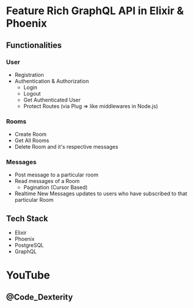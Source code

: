 # Feature Rich GraphQL API in Elixir & Phoenix

## Functionalities

### User
  - Registration
  - Authentication & Authorization
    - Login
    - Logout
    - Get Authenticated User
    - Protect Routes (via Plug => like middlewares in Node.js)
  
### Rooms
  - Create Room
  - Get All Rooms
  - Delete Room and it's respective messages

### Messages
  - Post message to a particular room
  - Read messages of a Room
    - Pagination (Cursor Based)
  - Realtime New Messages updates to users who have subscribed to that particular Room


## Tech Stack

- Elixir
- Phoenix
- PostgreSQL
- GraphQL

# YouTube
## @Code_Dexterity
